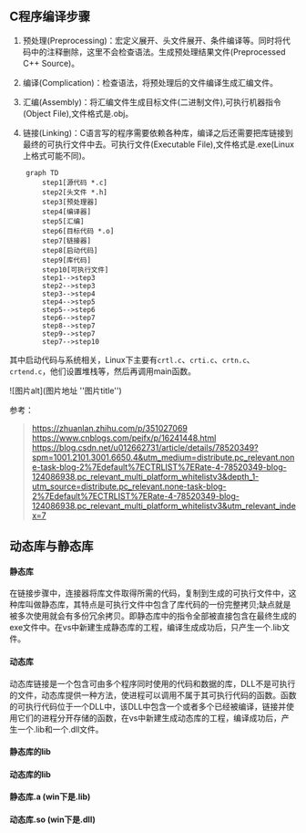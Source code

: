 
​



## C程序编译步骤

1. 预处理(Preprocessing)：宏定义展开、头文件展开、条件编译等。同时将代码中的注释删除，这里不会检查语法。生成预处理结果文件(Preprocessed C++ Source)。

2. 编译(Complication)：检查语法，将预处理后的文件编译生成汇编文件。

3. 汇编(Assembly)：将汇编文件生成目标文件(二进制文件),可执行机器指令(Object File),文件格式是.obj。

4. 链接(Linking)：C语言写的程序需要依赖各种库，编译之后还需要把库链接到最终的可执行文件中去。可执行文件(Executable File),文件格式是.exe(Linux上格式可能不同)。

~~~mermaid
    graph TD
        step1[源代码 *.c]
        step2[头文件 *.h]
        step3[预处理器]
        step4[编译器]
        step5[汇编]
        step6[目标代码 *.o]
        step7[链接器]
        step8[启动代码]
        step9[库代码]
        step10[可执行文件]
        step1-->step3
        step2-->step3
        step3-->step4
        step4-->step5
        step5-->step6
        step6-->step7
        step8-->step7
        step9-->step7
        step7-->step10
~~~
其中启动代码与系统相关，Linux下主要有`crtl.c`、`crti.c`、`crtn.c`、` crtend.c`，他们设置堆栈等，然后再调用main函数。


![图片alt](图片地址 ''图片title'')

参考：
> https://zhuanlan.zhihu.com/p/351027069
> https://www.cnblogs.com/peifx/p/16241448.html
> https://blog.csdn.net/u012662731/article/details/78520349?spm=1001.2101.3001.6650.4&utm_medium=distribute.pc_relevant.none-task-blog-2%7Edefault%7ECTRLIST%7ERate-4-78520349-blog-124086938.pc_relevant_multi_platform_whitelistv3&depth_1-utm_source=distribute.pc_relevant.none-task-blog-2%7Edefault%7ECTRLIST%7ERate-4-78520349-blog-124086938.pc_relevant_multi_platform_whitelistv3&utm_relevant_index=7
## 动态库与静态库


#### 静态库
在链接步骤中，连接器将库文件取得所需的代码，复制到生成的可执行文件中，这种库叫做静态库，其特点是可执行文件中包含了库代码的一份完整拷贝;缺点就是被多次使用就会有多份冗余拷贝。即静态库中的指令全部被直接包含在最终生成的exe文件中。在vs中新建生成静态库的工程，编译生成成功后，只产生一个.lib文件。

#### 动态库
动态库链接是一个包含可由多个程序同时使用的代码和数据的库，DLL不是可执行的文件，动态库提供一种方法，使进程可以调用不属于其可执行代码的函数。函数的可执行代码位于一个DLL中，该DLL中包含一个或者多个已经被编译，链接并使用它们的进程分开存储的函数，在vs中新建生成动态库的工程，编译成功后，产生一个.lib和一个.dll文件。


#### 静态库的lib
#### 动态库的lib
#### 静态库.a   (win下是.lib)
#### 动态库.so  (win下是.dll)


